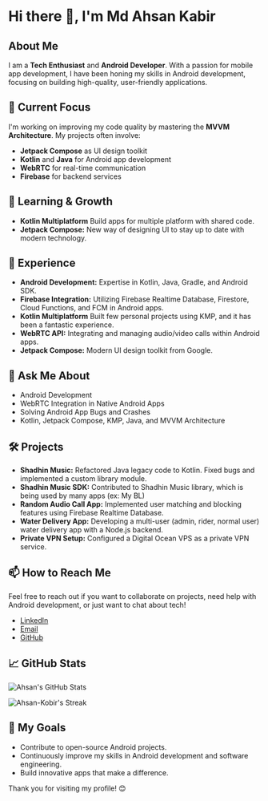 # Hi there 👋, I'm Md Ahsan Kabir

## About Me
I am a **Tech Enthusiast** and **Android Developer**. With a passion for mobile app development, I have been honing my skills in Android development, focusing on building high-quality, user-friendly applications.

## 🔭 Current Focus
I'm working on improving my code quality by mastering the **MVVM Architecture**. My projects often involve:
- **Jetpack Compose** as UI design toolkit
- **Kotlin** and **Java** for Android app development
- **WebRTC** for real-time communication
- **Firebase** for backend services

## 🌱 Learning & Growth
- **Kotlin Multiplatform** Build apps for multiple platform with shared code.
- **Jetpack Compose:** New way of designing UI to stay up to date with modern technology.

## 💼 Experience
- **Android Development:** Expertise in Kotlin, Java, Gradle, and Android SDK.
- **Firebase Integration:** Utilizing Firebase Realtime Database, Firestore, Cloud Functions, and FCM in Android apps.
- **Kotlin Multiplatform** Built few personal projects using KMP, and it has been a fantastic experience.
- **WebRTC API:** Integrating and managing audio/video calls within Android apps.
- **Jetpack Compose:** Modern UI design toolkit from Google.

## 💬 Ask Me About
- Android Development
- WebRTC Integration in Native Android Apps
- Solving Android App Bugs and Crashes
- Kotlin, Jetpack Compose, KMP, Java, and MVVM Architecture

## 🛠️ Projects
- **Shadhin Music:** Refactored Java legacy code to Kotlin. Fixed bugs and implemented a custom library module.
- **Shadhin Music SDK:** Contributed to Shadhin Music library, which is being used by many apps (ex: My BL)
- **Random Audio Call App:** Implemented user matching and blocking features using Firebase Realtime Database.
- **Water Delivery App:** Developing a multi-user (admin, rider, normal user) water delivery app with a Node.js backend.
- **Private VPN Setup:** Configured a Digital Ocean VPS as a private VPN service.

## 📫 How to Reach Me
Feel free to reach out if you want to collaborate on projects, need help with Android development, or just want to chat about tech!

- [LinkedIn](https://www.linkedin.com/in/kabir-md-ahsan/)
- [Email](mailto:kobirmdahsan@gmail.com)
- [GitHub](https://github.com/Ahsan-Kobir)

## 📈 GitHub Stats
![Ahsan's GitHub Stats](https://githubstats-kappa.vercel.app/api?username=Ahsan-Kobir&show_icons=true&theme=radical)

![Ahsan-Kobir's Streak](https://github-readme-streak-stats.herokuapp.com/?user=Ahsan-Kobir&theme=radical&hide_border=false)

## 🚀 My Goals
- Contribute to open-source Android projects.
- Continuously improve my skills in Android development and software engineering.
- Build innovative apps that make a difference.

Thank you for visiting my profile! 😊
